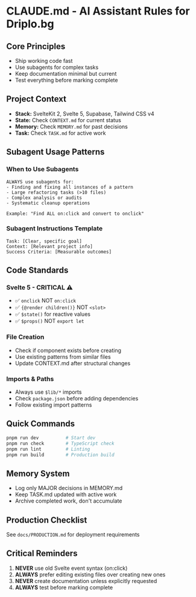 # CLAUDE.md - AI Assistant Rules for Driplo.bg

## Core Principles
- Ship working code fast
- Use subagents for complex tasks
- Keep documentation minimal but current
- Test everything before marking complete

## Project Context
- **Stack:** SvelteKit 2, Svelte 5, Supabase, Tailwind CSS v4
- **State:** Check `CONTEXT.md` for current status
- **Memory:** Check `MEMORY.md` for past decisions
- **Task:** Check `TASK.md` for active work

## Subagent Usage Patterns

### When to Use Subagents
```
ALWAYS use subagents for:
- Finding and fixing all instances of a pattern
- Large refactoring tasks (>10 files)
- Complex analysis or audits
- Systematic cleanup operations

Example: "Find ALL on:click and convert to onclick"
```

### Subagent Instructions Template
```
Task: [Clear, specific goal]
Context: [Relevant project info]
Success Criteria: [Measurable outcomes]
```

## Code Standards

### Svelte 5 - CRITICAL ⚠️
- ✅ `onclick` NOT `on:click`
- ✅ `{@render children()}` NOT `<slot>`
- ✅ `$state()` for reactive values
- ✅ `$props()` NOT `export let`

### File Creation
- Check if component exists before creating
- Use existing patterns from similar files
- Update CONTEXT.md after structural changes

### Imports & Paths
- Always use `$lib/*` imports
- Check `package.json` before adding dependencies
- Follow existing import patterns

## Quick Commands
```bash
pnpm run dev          # Start dev
pnpm run check        # TypeScript check
pnpm run lint         # Linting
pnpm run build        # Production build
```

## Memory System
- Log only MAJOR decisions in MEMORY.md
- Keep TASK.md updated with active work
- Archive completed work, don't accumulate

## Production Checklist
See `docs/PRODUCTION.md` for deployment requirements

## Critical Reminders
1. **NEVER** use old Svelte event syntax (on:click)
2. **ALWAYS** prefer editing existing files over creating new ones
3. **NEVER** create documentation unless explicitly requested
4. **ALWAYS** test before marking complete